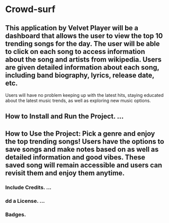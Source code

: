 # Crowd-surf

## This application by Velvet Player will be a dashboard that allows the user to view the top 10 trending songs for the day. The user will be able to click on each song to access information about the song and artists from wikipedia. Users are given detailed information about each song, including band biography, lyrics, release date, etc. 
Users will have no problem keeping up with the latest hits, staying educated about the latest music trends, as well as exploring new music options. 

## How to Install and Run the Project. ...

## How to Use the Project: Pick a genre and enjoy the top trending songs! Users have the options to save songs and make notes based on as well as detailed information and good vibes. These saved song will remain accessible and users can revisit them and enjoy them anytime.  


### Include Credits. ...

### dd a License. ...

### Badges.
